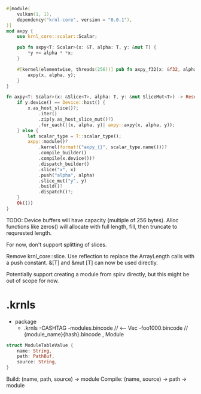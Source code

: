 

```rust
#[module(
    vulkan(1, 1),
    dependency("krnl-core", version = "0.0.1"),
)]
mod axpy {
    use krnl_core::scalar::Scalar;

    pub fn axpy<T: Scalar>(x: &T, alpha: T, y: &mut T) {
        *y += alpha * *x;
    }

    #[kernel(elementwise, threads(256))] pub fn axpy_f32(x: &f32, alpha: f32, y: &mut f32) {
        axpy(x, alpha, y);
    }
}

fn axpy<T: Scalar>(x: &Slice<T>, alpha: T, y: &mut SliceMut<T>) -> Result<()> {
    if y.device() == Device::host() {
        x.as_host_slice()?;
            .iter()
            .zip(y.as_host_slice_mut()?)
            .for_each(|(x, alpha, y)| axpy::axpy(x, alpha, y));
    } else {
        let scalar_type = T::scalar_type();
        axpy::module()?
            .kernel(format!("axpy_{}", scalar_type.name()))?
            .compile_builder()
            .compile(x.device())?
            .dispatch_builder()
            .slice("x", x)
            .push("alpha", alpha)
            .slice_mut("y", y)
            .build()?
            .dispatch()?;
    }
    Ok(())
}
```

TODO: 
Device buffers will have capacity (multiple of 256 bytes). Alloc functions like zeros() will allocate with full length, fill, then truncate to requrested length.

For now, don't support splitting of slices. 

Remove krnl_core::slice. Use reflection to replace the ArrayLength calls with a push constant. &[T] and &mut [T] can now be used directly.  

 Potentially support creating a module from spirv directly, but this might be out of scope for now.  
 
 
 # .krnls
 - package
    - .krnls
        -CASHTAG
        -modules.bincode // <-- Vec<ModuleTableValue>
        -foo1000.bincode // {module_name}{hash}.bincode , Module

```rust    
struct ModuleTableValue {
    name: String,
    path: PathBuf,
    source: String,
}
```

Build: (name, path, source) -> module 
Compile: (name, source) -> path -> module 